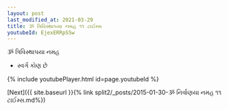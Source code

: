 ```yaml
---
layout: post
last_modified_at: 2021-03-29
title: ૐ ત્રિવિસ્થાપયા નમહ ૧૧ ટાઈમ્સ
youtubeId: EjexERRpSSw
---
```

 
 
 ૐ ત્રિવિસ્થાપયા નમહ  
 
 -  સ્વર્ગ કોણ છે 
 
  
 
  
 
 
 
 
 
 


{% include youtubePlayer.html id=page.youtubeId %}
 
[Next]({{ site.baseurl }}{% link  split2/_posts/2015-01-30-ૐ નિર્વાણયા નમહ ૧૧ ટાઈમ્સ.md%})
 
